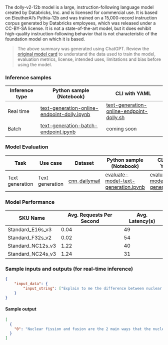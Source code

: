 The dolly-v2-12b model is a large, instruction-following language model created by Databricks, Inc. and is licensed for commercial use. It is based on EleutherAI’s Pythia-12b and was trained on a 15,000-record instruction corpus generated by Databricks employees, which was released under a CC-BY-SA license. It is not a state-of-the-art model, but it does exhibit high-quality instruction-following behavior that is not characteristic of the foundation model on which it is based.

> The above summary was generated using ChatGPT. Review the <a href="https://huggingface.co/databricks/dolly-v2-12b" target="_blank">original model card</a> to understand the data used to train the model, evaluation metrics, license, intended uses, limitations and bias before using the model.

### Inference samples

Inference type|Python sample (Notebook)|CLI with YAML
|--|--|--|
Real time|<a href="https://aka.ms/azureml-infer-online-sdk-text-generation-dolly" target="_blank">text-generation-online-endpoint-dolly.ipynb</a>|<a href="https://aka.ms/azureml-infer-online-cli-text-generation-dolly" target="_blank">text-generation-online-endpoint-dolly.sh</a>
Batch |<a href="https://aka.ms/azureml-infer-batch-sdk-text-generation" target="_blank">text-generation-batch-endpoint.ipynb</a>| coming soon


### Model Evaluation

Task| Use case| Dataset| Python sample (Notebook)| CLI with YAML
|--|--|--|--|--|
Text generation | Text generation | <a href="https://huggingface.co/datasets/cnn_dailymail" target="_blank"> cnn_dailymail </a> | <a href="https://aka.ms/azureml-eval-sdk-text-generation/" target="_blank">evaluate-model-text-generation.ipynb</a> | <a href="https://aka.ms/azureml-eval-cli-text-generation/" target="_blank">evaluate-model-text-generation.yml</a>


### Model Performance

SKU Name| Avg. Requests Per Second | Avg. Latency(s) 
|--|--|--|
Standard_E16s_v3 | 0.04 | 49
Standard_F32s_v2 | 0.02 | 54
Standard_NC12s_v3 | 1.22 | 40
Standard_NC24s_v3 | 1.24 | 31


### Sample inputs and outputs (for real-time inference)

```json
{
    "input_data": {
        "input_string": ["Explain to me the difference between nuclear fission and fusion."]
    }
}
```

#### Sample output
```json
[
  {
    "0": "Nuclear fission and fusion are the 2 main ways that the nucleus of an atom can change. Nuclear fission occurs when a nucleus splits into 2 or more pieces. Nuclear fusion occurs when 2 or more nuclei join together to make a much larger nucleus.\n\nBoth nuclear fission and nuclear fusion take a lot of energy. For fission, you need to melt the nucleus to allow for the pieces to separate. For fusion, you need to sustain temperatures over 10 million degrees Celsius in order to combine 2 nuclei together.\n\nNuclear fission is how nuclear power plants create electricity. Nuclear fission involves using high-energy radiation to split a nucleus in 2 pieces. The pieces become unstable and quickly decay to release energy.\n\nNuclear fusion involves combining 2 or more nuclei of different elements into one new one. For this to happen, the nuclei need to be brought close together but kept apart by the enormous energies needed for nuclear fusion. In this process, a small amount of energy is released that can be converted to electricity. Nuclear fusion is how stars create the light and heat we feel from the sun.\n\nHuman beings can control which process happens in a nuclear reactor. We use catalysts to cause nuclear fission or nuclear fusion to happen.\n\nFusion happens naturally in the"
  }
]
```
